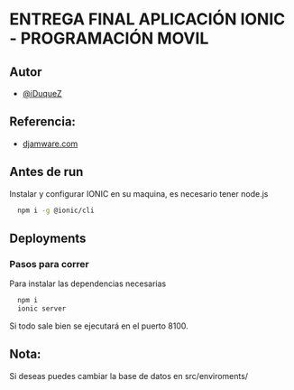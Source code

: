 # ENTREGA FINAL APLICACIÓN IONIC - PROGRAMACIÓN MOVIL

## Autor

- [@iDuqueZ](https://www.github.com/iDuqueZ)

## Referencia:

- [djamware.com](https://www.djamware.com/)

## Antes de run

Instalar y configurar IONIC en su maquina, es necesario tener node.js

```bash
  npm i -g @ionic/cli
```

## Deployments

### Pasos para correr

Para instalar las dependencias necesarias
```bash
  npm i
  ionic server
```

Si todo sale bien se ejecutará en el puerto 8100.

## Nota:

Si deseas puedes cambiar la base de datos en src/enviroments/





